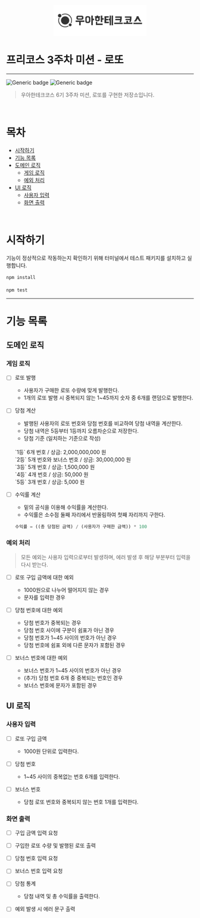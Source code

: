 <p align="center">
    <img src="./woowacourse.png" alt="우아한테크코스" width="250px">
</p>

# 프리코스 3주차 미션 - 로또

---

![Generic badge](https://img.shields.io/badge/precourse-week3-green.svg)
![Generic badge](https://img.shields.io/badge/version-1.0.1-blue.svg)

> 우아한테크코스 6기 3주차 미션, 로또를 구현한 저장소입니다.

<br/>

# 목차 

- [시작하기](#시작하기)
- [기능 목록](#기능-목록)
- [도메인 로직](#도메인-로직)
    - [게임 로직](#게임-로직)
    - [예외 처리](#예외-처리)
- [UI 로직](#UI-로직)
    - [사용자 입력](#사용자-입력)
    - [화면 출력](#화면-출력)

<br/>

# 시작하기

기능이 정상적으로 작동하는지 확인하기 위해 터미널에서 테스트 패키지를 설치하고 실행합니다.

```javascript
npm install

npm test
```

---

# 기능 목록

## 도메인 로직

### 게임 로직

- [ ] 로또 발행 
    - 사용자가 구매한 로또 수량에 맞게 발행한다.
    - 1개의 로또 발행 시 중복되지 않는 1~45까지 숫자 중 6개를 랜덤으로 발행한다.

- [ ] 당첨 계산 
    - 발행된 사용자의 로또 번호와 당첨 번호를 비교하여 당첨 내역을 계산한다.
    - 당첨 내역은 5등부터 1등까지 오름차순으로 저장한다. 
    - 당첨 기준 (일치하는 기준으로 작성)
    <br/>
        `1등` 6개 번호 / 상금: 2,000,000,000 원
        <br/>
        `2등` 5개 번호와 보너스 번호 / 상금: 30,000,000 원
        <br/>
        `3등` 5개 번호 / 상금: 1,500,000 원
        <br/>
        `4등` 4개 번호 / 상금: 50,000 원
        <br/>
        `5등` 3개 번호 / 상금: 5,000 원

- [ ] 수익률 계산
    - 밑의 공식을 이용해 수익률을 계산한다.
    - 수익률은 소수점 둘째 자리에서 반올림하여 첫째 자리까지 구한다. 
    ```javascript
    수익률 = ((총 당첨된 금액) / (사용자가 구매한 금액)) * 100
    ```

### 예외 처리

> 모든 예외는 사용자 입력으로부터 발생하며, 에러 발생 후 해당 부분부터 입력을 다시 받는다.

- [ ] 로또 구입 금액에 대한 예외
    - 1000원으로 나누어 떨어지지 않는 경우
    - 문자를 입력한 경우

- [ ] 댱첨 번호에 대한 예외 
    - 당첨 번호가 중복되는 경우
    - 당첨 번호 사이에 구분이 쉼표가 아닌 경우
    - 당첨 번호가 1~45 사이의 번호가 아닌 경우
    - 당첨 번호에 쉼표 외에 다른 문자가 포함된 경우

- [ ] 보너스 번호에 대한 예외
    - 보너스 번호가 1~45 사이의 번호가 아닌 경우
    - (추가) 당첨 번호 6개 중 중복되는 번호인 경우 
    - 보너스 번호에 문자가 포함된 경우 

## UI 로직

### 사용자 입력

- [ ] 로또 구입 금액
    - 1000원 단위로 입력한다.

- [ ] 당첨 번호
    - 1~45 사이의 중복없는 번호 6개를 입력한다.

- [ ] 보너스 번호
    - 당첨 로또 번호와 중복되지 않는 번호 1개를 입력한다.

### 화면 출력

- [ ] 구입 금액 입력 요청

- [ ] 구입한 로또 수량 및 발행된 로또 출력

- [ ] 당첨 번호 입력 요청

- [ ] 보너스 번호 입력 요청

- [ ] 당첨 통계 
    - 당첨 내역 및 총 수익률을 출력한다.

- [ ] 예외 발생 시 에러 문구 출력